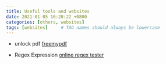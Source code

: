 ```yaml
---
title: Useful tools and websites
date: 2021-01-05 16:20:22 +0800
categories: [others, websites]
tags: [websites]     # TAG names should always be lowercase
---
```


- unlock pdf
[freemypdf](http://freemypdf.com/)

- Regex Expression
[online regex tester](https://regex101.com/)
